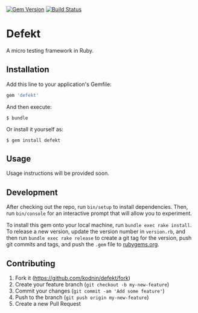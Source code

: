 [![Gem Version](https://badge.fury.io/rb/defekt.svg)](http://badge.fury.io/rb/defekt)
[![Build Status](https://travis-ci.org/kodnin/defekt.svg?branch=master)](https://travis-ci.org/kodnin/defekt)

# Defekt

A micro testing framework in Ruby.

## Installation

Add this line to your application's Gemfile:

```ruby
gem 'defekt'
```

And then execute:

    $ bundle

Or install it yourself as:

    $ gem install defekt

## Usage

Usage instructions will be provided soon.

## Development

After checking out the repo, run `bin/setup` to install dependencies. Then, run `bin/console` for an interactive prompt that will allow you to experiment.

To install this gem onto your local machine, run `bundle exec rake install`. To release a new version, update the version number in `version.rb`, and then run `bundle exec rake release` to create a git tag for the version, push git commits and tags, and push the `.gem` file to [rubygems.org](https://rubygems.org).

## Contributing

1. Fork it (https://github.com/kodnin/defekt/fork)
2. Create your feature branch (`git checkout -b my-new-feature`)
3. Commit your changes (`git commit -am 'Add some feature'`)
4. Push to the branch (`git push origin my-new-feature`)
5. Create a new Pull Request
